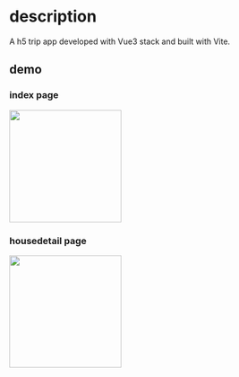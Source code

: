 # description

A h5 trip app developed with Vue3 stack and built with Vite. 

## demo

### index page

<img src="./screenshots/index.gif" width="200">

### housedetail page

<img src="./screenshots/detail-home.gif" width="200">
